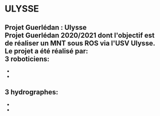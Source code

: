# ULYSSE
Projet Guerlédan : Ulysse  
Projet Guerlédan 2020/2021 dont l'objectif est de réaliser un MNT sous ROS via l'USV Ulysse.
Le projet a été réalisé par:     
3 roboticiens:   
  - 
  -
  -
3 hydrographes:
  - 
  -
  -
